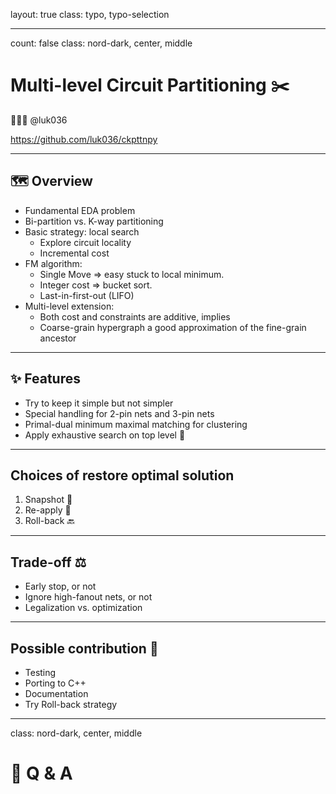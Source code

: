 layout: true
class: typo, typo-selection

---

count: false
class: nord-dark, center, middle

# Multi-level Circuit Partitioning ✂️

👨🏻‍🏫 @luk036

<https://github.com/luk036/ckpttnpy>

---

## 🗺️ Overview

- Fundamental EDA problem
- Bi-partition vs. K-way partitioning
- Basic strategy: local search
  - Explore circuit locality
  - Incremental cost
- FM algorithm:
  - Single Move => easy stuck to local minimum.
  - Integer cost => bucket sort.
  - Last-in-first-out (LIFO)
- Multi-level extension:
  - Both cost and constraints are additive, implies
  - Coarse-grain hypergraph a good approximation of the fine-grain ancestor

---

## ✨ Features

- Try to keep it simple but not simpler
- Special handling for 2-pin nets and 3-pin nets
- Primal-dual minimum maximal matching for clustering
- Apply exhaustive search on top level 🔲

---

## Choices of restore optimal solution

1. Snapshot 📸
2. Re-apply 🔄
3. Roll-back 🔙

---

## Trade-off ⚖️

- Early stop, or not
- Ignore high-fanout nets, or not
- Legalization vs. optimization

---

## Possible contribution 🤏

- Testing
- Porting to C++
- Documentation
- Try Roll-back strategy

---

class: nord-dark, center, middle

# 🙋 Q & A
